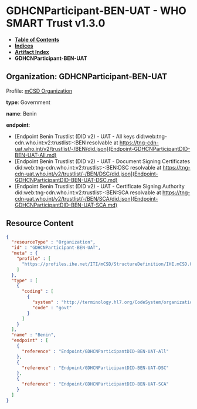 # GDHCNParticipant-BEN-UAT - WHO SMART Trust v1.3.0

* [**Table of Contents**](toc.md)
* [**Indices**](indices.md)
* [**Artifact Index**](artifacts.md)
* **GDHCNParticipant-BEN-UAT**

## Organization: GDHCNParticipant-BEN-UAT

Profile: [mCSD Organization](https://profiles.ihe.net/ITI/mCSD/4.0.0/StructureDefinition-IHE.mCSD.Organization.html)

**type**: Government

**name**: Benin

**endpoint**: 

* [Endpoint Benin Trustlist (DID v2) - UAT - All keys did:web:tng-cdn.who.int:v2:trustlist:-:BEN resolvable at https://tng-cdn-uat.who.int/v2/trustlist/-/BEN/did.json](Endpoint-GDHCNParticipantDID-BEN-UAT-All.md)
* [Endpoint Benin Trustlist (DID v2) - UAT - Document Signing Certificates did:web:tng-cdn.who.int:v2:trustlist:-:BEN:DSC resolvable at https://tng-cdn-uat.who.int/v2/trustlist/-/BEN/DSC/did.json](Endpoint-GDHCNParticipantDID-BEN-UAT-DSC.md)
* [Endpoint Benin Trustlist (DID v2) - UAT - Certificate Signing Authority did:web:tng-cdn.who.int:v2:trustlist:-:BEN:SCA resolvable at https://tng-cdn-uat.who.int/v2/trustlist/-/BEN/SCA/did.json](Endpoint-GDHCNParticipantDID-BEN-UAT-SCA.md)



## Resource Content

```json
{
  "resourceType" : "Organization",
  "id" : "GDHCNParticipant-BEN-UAT",
  "meta" : {
    "profile" : [
      "https://profiles.ihe.net/ITI/mCSD/StructureDefinition/IHE.mCSD.Organization"
    ]
  },
  "type" : [
    {
      "coding" : [
        {
          "system" : "http://terminology.hl7.org/CodeSystem/organization-type",
          "code" : "govt"
        }
      ]
    }
  ],
  "name" : "Benin",
  "endpoint" : [
    {
      "reference" : "Endpoint/GDHCNParticipantDID-BEN-UAT-All"
    },
    {
      "reference" : "Endpoint/GDHCNParticipantDID-BEN-UAT-DSC"
    },
    {
      "reference" : "Endpoint/GDHCNParticipantDID-BEN-UAT-SCA"
    }
  ]
}

```
